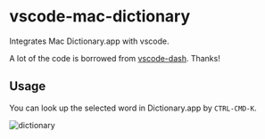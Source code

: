 # vscode-mac-dictionary

Integrates Mac Dictionary.app with vscode.

A lot of the code is borrowed from [vscode-dash](https://github.com/deerawan/vscode-dash). Thanks!

## Usage

You can look up the selected word in Dictionary.app by `CTRL-CMD-K`.

![dictionary](https://raw.githubusercontent.com/kohkimakimoto/vscode-mac-dictionary/master/screenshot.gif)

